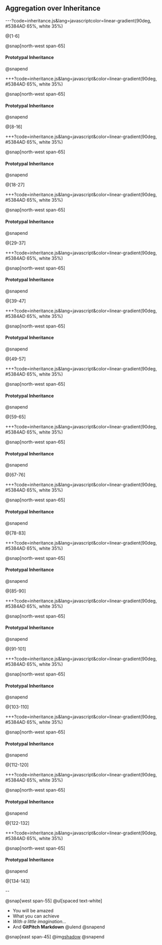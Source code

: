 ## Aggregation over Inheritance

---?code=inheritance.js&lang=javascriptcolor=linear-gradient(90deg, #5384AD 65%, white 35%)

@[1-6]

@snap[north-west span-65]
#### Prototypal Inheritance
@snapend

+++?code=inheritance.js&lang=javascript&color=linear-gradient(90deg, #5384AD 65%, white 35%)

@snap[north-west span-65]
#### Prototypal Inheritance
@snapend

@[8-16]

+++?code=inheritance.js&lang=javascript&color=linear-gradient(90deg, #5384AD 65%, white 35%)

@snap[north-west span-65]
#### Prototypal Inheritance
@snapend

@[18-27]

+++?code=inheritance.js&lang=javascript&color=linear-gradient(90deg, #5384AD 65%, white 35%)

@snap[north-west span-65]
#### Prototypal Inheritance
@snapend

@[29-37]

+++?code=inheritance.js&lang=javascript&color=linear-gradient(90deg, #5384AD 65%, white 35%)

@snap[north-west span-65]
#### Prototypal Inheritance
@snapend

@[39-47]

+++?code=inheritance.js&lang=javascript&color=linear-gradient(90deg, #5384AD 65%, white 35%)

@snap[north-west span-65]
#### Prototypal Inheritance
@snapend

@[49-57]

+++?code=inheritance.js&lang=javascript&color=linear-gradient(90deg, #5384AD 65%, white 35%)

@snap[north-west span-65]
#### Prototypal Inheritance
@snapend

@[59-65]

+++?code=inheritance.js&lang=javascript&color=linear-gradient(90deg, #5384AD 65%, white 35%)

@snap[north-west span-65]
#### Prototypal Inheritance
@snapend

@[67-76]

+++?code=inheritance.js&lang=javascript&color=linear-gradient(90deg, #5384AD 65%, white 35%)

@snap[north-west span-65]
#### Prototypal Inheritance
@snapend

@[78-83]

+++?code=inheritance.js&lang=javascript&color=linear-gradient(90deg, #5384AD 65%, white 35%)

@snap[north-west span-65]
#### Prototypal Inheritance
@snapend

@[85-90]

+++?code=inheritance.js&lang=javascript&color=linear-gradient(90deg, #5384AD 65%, white 35%)

@snap[north-west span-65]
#### Prototypal Inheritance
@snapend

@[91-101]

+++?code=inheritance.js&lang=javascript&color=linear-gradient(90deg, #5384AD 65%, white 35%)

@snap[north-west span-65]
#### Prototypal Inheritance
@snapend

@[103-110]

+++?code=inheritance.js&lang=javascript&color=linear-gradient(90deg, #5384AD 65%, white 35%)

@snap[north-west span-65]
#### Prototypal Inheritance
@snapend

@[112-120]

+++?code=inheritance.js&lang=javascript&color=linear-gradient(90deg, #5384AD 65%, white 35%)

@snap[north-west span-65]
#### Prototypal Inheritance
@snapend

@[122-132]

+++?code=inheritance.js&lang=javascript&color=linear-gradient(90deg, #5384AD 65%, white 35%)

@snap[north-west span-65]
#### Prototypal Inheritance
@snapend

@[134-143]


--


@snap[west span-55]
@ul[spaced text-white]
- You will be amazed
- What you can achieve
- *With a little imagination...*
- And **GitPitch Markdown**
@ulend
@snapend

@snap[east span-45]
@img[shadow](assets/img/conference.png)
@snapend
